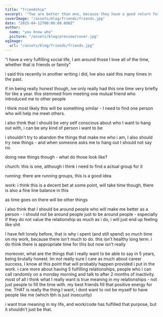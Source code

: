```yaml
---
title: "friendship"
excerpt: '"Two are better than one, because they have a good return for their labor: If either of them falls down, one can help the other up" (Ecclesiastes 4:9-12)'
coverImage: "/assets/blog/friends/friends.jpg"
date: "2025-04-12T00:00:00.000Z"
author:
  name: "you know who"
  picture: "/assets/blog/preview/cover.jpg"
ogImage:
  url: "/assets/blog/friends/friends.jpg"
---
```


 “i have a very fulfilling social life, I am around those I love all of the time, whether that is friends or family”

i said this recently in another writing i did, Ive also said this many times in the past.

if im being really honest though, ive only really had this one time very briefly for like a year. this stemmed from meeting one mutual friend who introduced me to other people

i think most likely this will be something similar - I need to find one person who will help me meet others. 

i also think that I should be very self conscious about who I want to hang out with, i can be any kind of person i want to be

i shouldn't try to abandon the things that make me who i am, I also should try new things - and when someone asks me to hang out I should not say no

doing new things though - what do those look like? 

church: this is one, although i think i need to find a actual group for it

running: there are running groups, this is a good idea

work: i think this is a decent bet at some point, will take time though, there is also a fine line balance in this

as time goes on there will be other things

i also think that I should be around people who will make me better as a person - i should not be around people just to be around people - especially if they do not value the relationship as much as i do, i will just end up feeling like shit

I have felt lonely before, that is why i spent (and still spend) so much time on my work, because there isn't much to do. this isn't healthy long term. i do think there is appropriate time for this but now isn't really

moreover, what are the things that I really want to be able to say in 5 years, being brutally honest. Im not really sure I care as much about career success, I know at this point that will probably happen provided i put in the work. i care more about having 5 fulfilling relationships, people who i can call randomly on a monday morning and talk to after 2 months of inactivity. most of all i think what I really want is true meaning in my relationships - not just people to fill the time with. my best friends fill that positive energy for me. THAT is really the thing I want, i dont want to not be myself to have people like me (which tbh is just insecurity)

 i want true meaning in my life, and work/code has fulfilled that purpose, but it shouldn't just be that.



